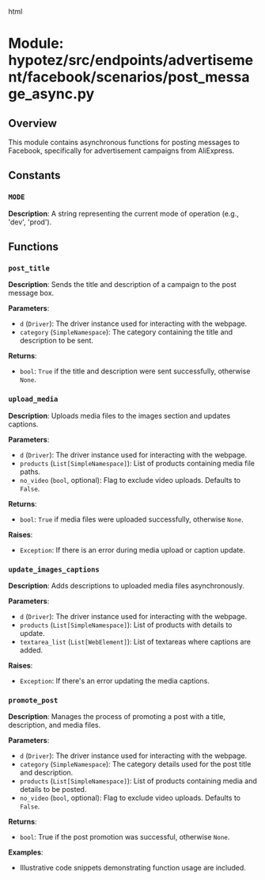 html
<h1>Module: hypotez/src/endpoints/advertisement/facebook/scenarios/post_message_async.py</h1>

<h2>Overview</h2>
<p>This module contains asynchronous functions for posting messages to Facebook, specifically for advertisement campaigns from AliExpress.</p>

<h2>Constants</h2>

<h3><code>MODE</code></h3>

<p><strong>Description</strong>: A string representing the current mode of operation (e.g., 'dev', 'prod').</p>


<h2>Functions</h2>

<h3><code>post_title</code></h3>

<p><strong>Description</strong>: Sends the title and description of a campaign to the post message box.</p>

<p><strong>Parameters</strong>:</p>
<ul>
  <li><code>d</code> (<code>Driver</code>): The driver instance used for interacting with the webpage.</li>
  <li><code>category</code> (<code>SimpleNamespace</code>): The category containing the title and description to be sent.</li>
</ul>

<p><strong>Returns</strong>:</p>
<ul>
  <li><code>bool</code>: <code>True</code> if the title and description were sent successfully, otherwise <code>None</code>.</li>
</ul>

<h3><code>upload_media</code></h3>

<p><strong>Description</strong>: Uploads media files to the images section and updates captions.</p>

<p><strong>Parameters</strong>:</p>
<ul>
  <li><code>d</code> (<code>Driver</code>): The driver instance used for interacting with the webpage.</li>
  <li><code>products</code> (<code>List[SimpleNamespace]</code>): List of products containing media file paths.</li>
  <li><code>no_video</code> (<code>bool</code>, optional): Flag to exclude video uploads. Defaults to <code>False</code>.</li>
</ul>

<p><strong>Returns</strong>:</p>
<ul>
  <li><code>bool</code>: <code>True</code> if media files were uploaded successfully, otherwise <code>None</code>.</li>
</ul>

<p><strong>Raises</strong>:</p>
<ul>
  <li><code>Exception</code>: If there is an error during media upload or caption update.</li>
</ul>


<h3><code>update_images_captions</code></h3>

<p><strong>Description</strong>: Adds descriptions to uploaded media files asynchronously.</p>

<p><strong>Parameters</strong>:</p>
<ul>
  <li><code>d</code> (<code>Driver</code>): The driver instance used for interacting with the webpage.</li>
  <li><code>products</code> (<code>List[SimpleNamespace]</code>): List of products with details to update.</li>
  <li><code>textarea_list</code> (<code>List[WebElement]</code>): List of textareas where captions are added.</li>
</ul>

<p><strong>Raises</strong>:</p>
<ul>
  <li><code>Exception</code>: If there's an error updating the media captions.</li>
</ul>



<h3><code>promote_post</code></h3>

<p><strong>Description</strong>: Manages the process of promoting a post with a title, description, and media files.</p>

<p><strong>Parameters</strong>:</p>
<ul>
  <li><code>d</code> (<code>Driver</code>): The driver instance used for interacting with the webpage.</li>
  <li><code>category</code> (<code>SimpleNamespace</code>): The category details used for the post title and description.</li>
  <li><code>products</code> (<code>List[SimpleNamespace]</code>): List of products containing media and details to be posted.</li>
   <li><code>no_video</code> (<code>bool</code>, optional): Flag to exclude video uploads. Defaults to <code>False</code>.</li>
</ul>

<p><strong>Returns</strong>:</p>
<ul>
  <li><code>bool</code>: True if the post promotion was successful, otherwise <code>None</code>.</li>
</ul>


<p><strong>Examples</strong>:</p>
<ul>
  <li>Illustrative code snippets demonstrating function usage are included.</li>
</ul>